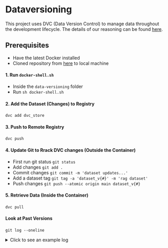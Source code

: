 # Dataversioning

This project uses DVC (Data Version Control) to manage data throughout the development lifecycle. The details of our reasoning can be found [here](https://github.com/acheng257/ac215_PrepPal/blob/milestone2/reports/dataversioning.md).

## Prerequisites

- Have the latest Docker installed
- Cloned repository from [here](https://github.com/acheng257/ac215_PrepPal) to local machine

#### 1. Run `docker-shell.sh`

- Inside the `data-versioning` folder
- Run `sh docker-shell.sh`

#### 2. Add the Dataset (Changes) to Registry

`dvc add dvc_store`

#### 3. Push to Remote Registry

`dvc push`

#### 4. Update Git to Rrack DVC changes (Outside the Container)

- First run git status `git status`
- Add changes `git add .`
- Commit changes `git commit -m 'dataset updates...'`
- Add a dataset tag `git tag -a 'dataset_v{#}' -m 'rag dataset'`
- Push changes `git push --atomic origin main dataset_v{#}`

#### 5. Retrieve Data (Inside the Container)

`dvc pull`

#### Look at Past Versions

`git log --oneline`

<details>
  <summary>Click to see an example log</summary>
  ![](../../reports/git_log.png)
</details>
